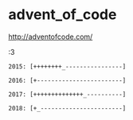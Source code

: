 # advent_of_code
http://adventofcode.com/

:3

```
2015: [++++++++_----------------]

2016: [+------------------------]

2017: [++++++++++++++_----------]

2018: [+_-----------------------]
```